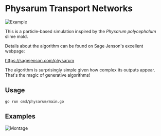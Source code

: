 # Physarum Transport Networks

![Example](https://i.imgur.com/HIugwdi.png)

This is a particle-based simulation inspired by the _Physarum polycephalum_
slime mold.

Details about the algorithm can be found on Sage Jenson's excellent webpage:

https://sagejenson.com/physarum

The algorithm is surprisingly simple given how complex its outputs appear.
That's the magic of generative algorithms!

## Usage

    go run cmd/physarum/main.go

## Examples

![Montage](https://i.imgur.com/h41ylJp.jpg)
